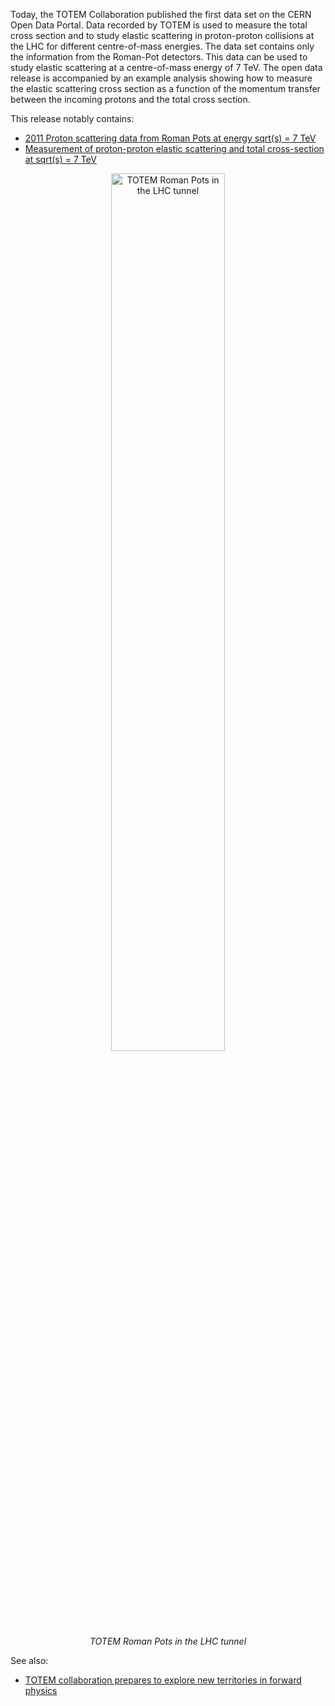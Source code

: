 Today, the TOTEM Collaboration published the first data set on the CERN Open
Data Portal. Data recorded by TOTEM is used to measure the total cross section
and to study elastic scattering in proton-proton collisions at the LHC for
different centre-of-mass energies. The data set contains only the information
from the Roman-Pot detectors. This data can be used to study elastic scattering
at a centre-of-mass energy of 7 TeV. The open data release is accompanied by an
example analysis showing how to measure the elastic scattering cross section as
a function of the momentum transfer between the incoming protons and the total
cross section.

This release notably contains:

- [2011 Proton scattering data from Roman Pots at energy sqrt(s) = 7 TeV](/record/84000)
- [Measurement of proton-proton elastic scattering and total cross-section at sqrt(s) = 7 TeV](/record/84001)

<p align="center">
  <img src="/static/docs/totem-releases-first-set-of-open-data/totem-roman-pots-in-the-lhc-tunnel.jpeg/"
    width="60%" alt="TOTEM Roman Pots in the LHC tunnel">
  <br/><em>TOTEM Roman Pots in the LHC tunnel</em>
</p>

See also:

- [TOTEM collaboration prepares to explore new territories in forward physics](https://ep-news.web.cern.ch/content/totem-collaboration-prepares-explore-new-territories-forward-physics)
